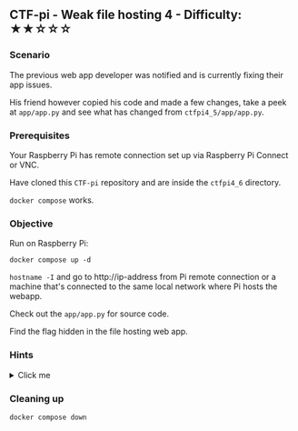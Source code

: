 ## CTF-pi - Weak file hosting 4 - Difficulty: ★★☆☆☆

### Scenario

The previous web app developer was notified and is currently fixing their app issues. 

His friend however copied his code and made a few changes, take a peek at `app/app.py` and see what has changed from `ctfpi4_5/app/app.py`.

### Prerequisites

Your Raspberry Pi has remote connection set up via Raspberry Pi Connect or VNC.

Have cloned this `CTF-pi` repository and are inside the `ctfpi4_6` directory.

`docker compose` works.

### Objective 

Run on Raspberry Pi:

`docker compose up -d`

`hostname -I` and go to http://ip-address from Pi remote connection
or a machine that's connected to the same local network where Pi hosts the webapp.

Check out the `app/app.py` for source code.

Find the flag hidden in the file hosting web app.

### **Hints**

<details>
<summary>Click me</summary>

Are user inputs sanitized?

Upload a file named `test.txt` for example.

`;` escapes the command.

Answer: `/uploads/test.txt;cd hidden && cd admin && cat flag.txt`

</details>

### Cleaning up

`docker compose down`
